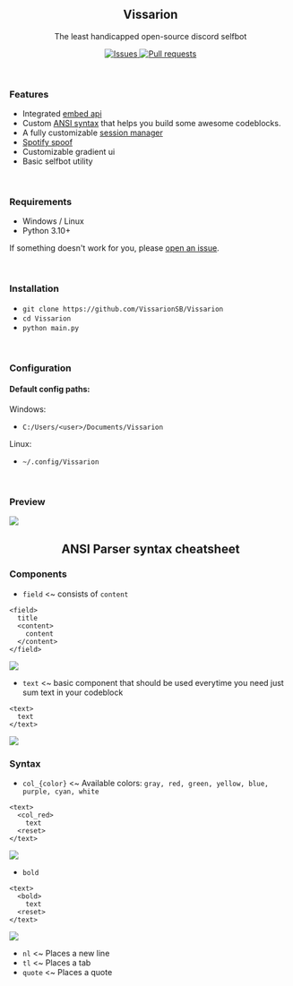 <h2 align="center">Vissarion</h2>
<p align="center">The least handicapped open-source discord selfbot</p>
<p align="center">
  <a href="https://github.com/VissarionSB/Vissarion/issues">
    <img alt="Issues" src="https://img.shields.io/github/issues/VissarionSB/Vissarion?color=0088ff" />
  </a>
  <a href="https://github.com/VissarionSB/Vissarion/pulls">
    <img alt="Pull requests" src="https://img.shields.io/github/issues-pr/VissarionSB/Vissarion" />
  </a>
</p>

<br/>

### Features  
* Integrated [embed api](https://embeds.vaul.xyz/api?author=hi&title=so%20thats&description=entirely%20it&image_url=https://media.discordapp.net/attachments/856999073781121044/925056870887084082/fizu.gif&color=ffc219)
* Custom [ANSI syntax](https://www.youtube.com/watch?v=njGefT86RWQ&) that helps you build some awesome codeblocks.
* A fully customizable [session manager](https://www.youtube.com/watch?v=VmW6AnJXXMQ)
* [Spotify spoof](https://www.youtube.com/watch?v=hPe9VMa1R74)
* Customizable gradient ui
* Basic selfbot utility

<br/>

### Requirements
* Windows / Linux
* Python 3.10+
 
If something doesn't work for you, please [open an issue](https://github.com/VissarionSB/Vissarion/issues/new).

<br/>

### Installation
* `git clone https://github.com/VissarionSB/Vissarion`
* `cd Vissarion`
* `python main.py`

<br/>

### Configuration
#### Default config paths:

Windows:
* `C:/Users/<user>/Documents/Vissarion`

Linux:
* `~/.config/Vissarion`

<br/>

### Preview

<img src = "https://cdn.discordapp.com/attachments/875052335951384627/1047051315961942066/image.png"/>

<h2 align="center">ANSI Parser syntax cheatsheet</h2>

### Components
* `field` <~ consists of `content`  
```
<field>
  title
  <content>
    content
  </content>
</field>
```
<img src = "https://cdn.discordapp.com/attachments/875052335951384627/1047057604590977084/image.png"/>

</br>

* `text` <~ basic component that should be used everytime you need just sum text in your codeblock
```
<text>
  text
</text>
```
<img src = "https://cdn.discordapp.com/attachments/875052335951384627/1047057975774285894/image.png"/>

<br/>

### Syntax
* `col_{color}` <~ Available colors: `gray, red, green, yellow, blue, purple, cyan, white`
```
<text>
  <col_red>
    text
  <reset>
</text>
```
<img src = "https://cdn.discordapp.com/attachments/875052335951384627/1047058877113446420/image.png"/>

<br/>

* `bold`
```
<text>
  <bold>
    text
  <reset>
</text>
```
<img src = "https://cdn.discordapp.com/attachments/875052335951384627/1047059467407200287/image.png"/>

<br/>

* `nl` <~ Places a new line
* `tl` <~ Places a tab
* `quote` <~ Places a quote

<!-- signed -->
